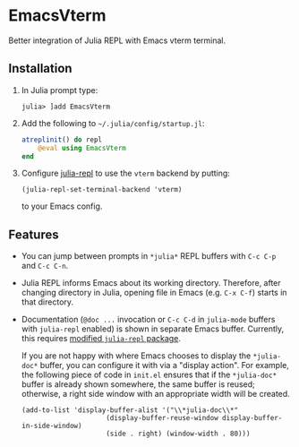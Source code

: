 # EmacsVterm

Better integration of Julia REPL with Emacs vterm terminal.

## Installation

1. In Julia prompt type:
   ```
   julia> ]add EmacsVterm
   ```

2. Add the following to `~/.julia/config/startup.jl`:

   ```julia
   atreplinit() do repl
       @eval using EmacsVterm
   end
   ```

3. Configure [julia-repl](https://github.com/tpapp/julia-repl) to use
   the `vterm` backend by putting:

   ```elisp
   (julia-repl-set-terminal-backend 'vterm)
   ```
   to your Emacs config.

## Features

- You can jump between prompts in `*julia*` REPL buffers with `C-c
  C-p` and `C-c C-n`.

- Julia REPL informs Emacs about its working directory. Therefore,
  after changing directory in Julia, opening file in Emacs (e.g. `C-x
  C-f`) starts in that directory.

- Documentation (`@doc ...` invocation or `C-c C-d` in `julia-mode`
  buffers with `julia-repl` enabled) is shown in separate Emacs
  buffer. Currently, this requires [modified `julia-repl` package](https://github.com/tpapp/julia-repl/pull/112/files).

  If you are not happy with where Emacs chooses to display the
  `*julia-doc*` buffer, you can configure it with via a "display
  action". For example, the following piece of code in `init.el`
  ensures that if the `*julia-doc*` buffer is already shown somewhere,
  the same buffer is reused; otherwise, a right side window with an
  appropriate width will be created.

  ```elisp
  (add-to-list 'display-buffer-alist '("\\*julia-doc\\*"
				       (display-buffer-reuse-window display-buffer-in-side-window)
				       (side . right) (window-width . 80)))
  ```

